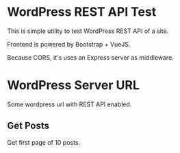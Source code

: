 # WordPress REST API Test

This is simple utility to test WordPress REST API of a site.

Frontend is powered by Bootstrap + VueJS.

Because CORS, it's uses an Express server as middleware.

# WordPress Server URL

Some wordpress url with REST API enabled.

## Get Posts

Get first page of 10 posts.

